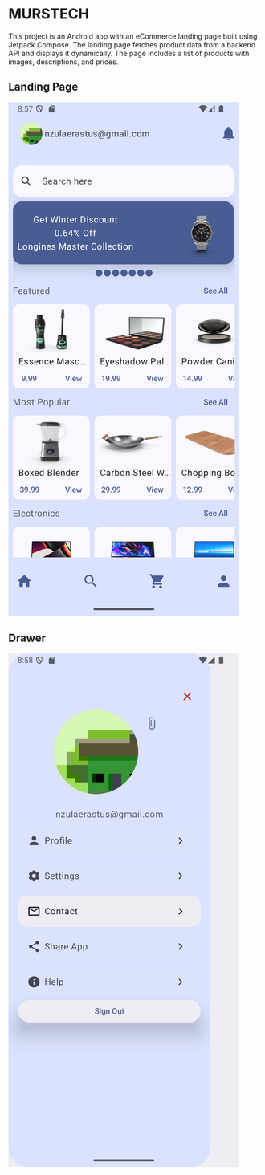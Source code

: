 MURSTECH
========
This project is an Android app with an eCommerce landing page built using Jetpack Compose. 
The landing page fetches product data from a backend API and displays it dynamically. 
The page includes a list of products with images, descriptions, and prices.


Landing Page
------------------------
![Landing Page](ScreenShots/landing_page.png)

Drawer
------
![Drawer](ScreenShots/DrawerPage.png)